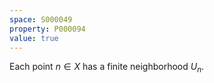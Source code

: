 ```yaml
---
space: S000049
property: P000094
value: true
---
```

Each point $n\in X$ has a finite neighborhood $U_n$.

